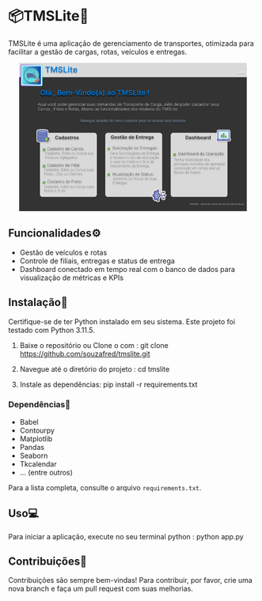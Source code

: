 # 📦TMSLite🚛

TMSLite é uma aplicação de gerenciamento de transportes, otimizada para facilitar a gestão de cargas, rotas, veículos e entregas.

<p align="center">
  <img width="460" height="300" src="https://github.com/souzafred/tmslite/blob/main/assets/image_32.png">
</p>


## Funcionalidades⚙️

- Gestão de veículos e rotas
- Controle de filiais, entregas e status de entrega
- Dashboard conectado em tempo real com o banco de dados para visualização de métricas e KPIs

## Instalação🧩

Certifique-se de ter Python instalado em seu sistema. Este projeto foi testado com Python 3.11.5.

1. Baixe o repositório ou Clone o com :
git clone https://github.com/souzafred/tmslite.git

2. Navegue até o diretório do projeto :
cd tmslite

3. Instale as dependências:
   pip install -r requirements.txt
   
### Dependências🔗

- Babel
- Contourpy
- Matplotlib
- Pandas
- Seaborn
- Tkcalendar
- ... (entre outros)

Para a lista completa, consulte o arquivo `requirements.txt`.

## Uso💻

Para iniciar a aplicação, execute no seu terminal python :
python app.py


## Contribuições💎

Contribuições são sempre bem-vindas! Para contribuir, por favor, crie uma nova branch e faça um pull request com suas melhorias.

